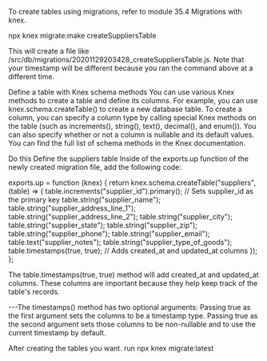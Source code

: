 To create tables using migrations, refer to module 35.4 Migrations with knex.

npx knex migrate:make createSuppliersTable

This will create a file like /src/db/migrations/20201129203428_createSuppliersTable.js. Note that your timestamp will be different because you ran the command above at a different time.

Define a table with Knex schema methods
You can use various Knex methods to create a table and define its columns. For example, you can use knex.schema.createTable() to create a new database table. To create a column, you can specify a column type by calling special Knex methods on the table (such as increments(), string(), text(), decimal(), and enum()). You can also specify whether or not a column is nullable and its default values. You can find the full list of schema methods in the Knex documentation.

Do this
Define the suppliers table
Inside of the exports.up function of the newly created migration file, add the following code:

exports.up = function (knex) {
return knex.schema.createTable("suppliers", (table) => {
table.increments("supplier_id").primary(); // Sets supplier_id as the primary key
table.string("supplier_name");
table.string("supplier_address_line_1");
table.string("supplier_address_line_2");
table.string("supplier_city");
table.string("supplier_state");
table.string("supplier_zip");
table.string("supplier_phone");
table.string("supplier_email");
table.text("supplier_notes");
table.string("supplier_type_of_goods");
table.timestamps(true, true); // Adds created_at and updated_at columns
});
};

The table.timestamps(true, true) method will add created_at and updated_at columns. These columns are important because they help keep track of the table's records.

---The timestamps() method has two optional arguments: Passing true as the first argument sets the columns to be a timestamp type. Passing true as the second argument sets those columns to be non-nullable and to use the current timestamp by default.

After creating the tables you want.
run
npx knex migrate:latest
